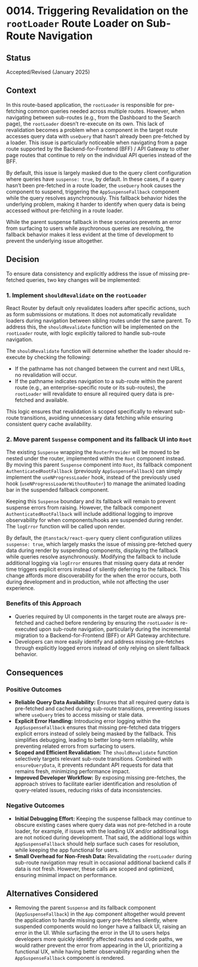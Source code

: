 # 0014. Triggering Revalidation on the `rootLoader` Route Loader on Sub-Route Navigation

## Status

Accepted/Revised (January 2025)

## Context

In this route-based application, the `rootLoader` is responsible for pre-fetching common queries needed across multiple routes. However, when navigating between sub-routes (e.g., from the Dashboard to the Search page), the `rootLoader` doesn’t re-execute on its own. This lack of revalidation becomes a problem when a component in the target route accesses query data with `useQuery` that hasn’t already been pre-fetched by a loader. This issue is particularly noticeable when navigating from a page route supported by the Backend-for-Frontend (BFF) / API Gateway to other page routes that continue to rely on the individual API queries instead of the BFF.

By default, this issue is largely masked due to the query client configuration where queries have `suspense: true`, by default. In these cases, if a query hasn’t been pre-fetched in a route loader, the `useQuery` hook causes the component to suspend, triggering the `AppSuspenseFallback` component while the query resolves asynchronously. This fallback behavior hides the underlying problem, making it harder to identify when query data is being accessed without pre-fetching in a route loader.

While the parent suspense fallback in these scenarios prevents an error from surfacing to users while asychronous queries are resolving, the fallback behavior makes it less evident at the time of development to prevent the underlying issue altogether.

## Decision

To ensure data consistency and explicitly address the issue of missing pre-fetched queries, two key changes will be implemented:

### 1. Implement `shouldRevalidate` on the `rootLoader`

React Router by default only revalidates loaders after specific actions, such as form submissions or mutations. It does not automatically revalidate loaders during navigation between sibling routes under the same parent. To address this, the `shouldRevalidate` function will be implemented on the `rootLoader` route, with logic explicitly tailored to handle sub-route navigation.

The `shouldRevalidate` function will determine whether the loader should re-execute by checking the following:

* If the pathname has not changed between the current and next URLs, no revalidation will occur.
* If the pathname indicates navigation to a sub-route within the parent route (e.g., an enterprise-specific route or its sub-routes), the `rootLoader` will revalidate to ensure all required query data is pre-fetched and available.

This logic ensures that revalidation is scoped specifically to relevant sub-route transitions, avoiding unnecessary data fetching while ensuring consistent query cache availability.

### 2. Move parent `Suspense` component and its fallback UI into `Root`

The existing `Suspense` wrapping the `RouterProvider` will be moved to be nested under the router, implemented within the `Root` component instead. By moving this parent `Suspense` component into `Root`, its fallback component `AuthenticatedRootFallback` (previously `AppSuspenseFallback`) can simply implement the `useNProgressLoader` hook, instead of the previously used hook (`useNProgressLoaderWithoutRouter`) to manage the animated loading bar in the suspended fallback component.

Keeping this `Suspense` boundary and its fallback will remain to prevent suspense errors from raising. However, the fallback component `AuthenticatedRootFallback` will include additional logging to improve observability for when components/hooks are suspended during render. The `logError` function will be called upon render.

By default, the `@tanstack/react-query` query client configuration utilizes `suspense: true`, which largely masks the issue of missing pre-fetched query data during render by suspending components, displaying the fallback while queries resolve asynchronously. Modifying the fallback to include additional logging via `logError` ensures that missing query data at render time triggers explicit errors instead of silently deferring to the fallback. This change affords more discoverability for the when the error occurs, both during development and in production, while not affecting the user experience.

### Benefits of this Approach

* Queries required by UI components in the target route are always pre-fetched and cached before rendering by ensuring the `rootLoader` is re-executed upon sub-route navigation, particularly during the incremental migration to a Backend-for-Frontend (BFF) or API Gateway architecture.
* Developers can more easily identify and address missing pre-fetches through explicitly logged errors instead of only relying on silent fallback behavior.

## Consequences

### Positive Outcomes

* **Reliable Query Data Availability:** Ensures that all required query data is pre-fetched and cached during sub-route transitions, preventing issues where `useQuery` tries to access missing or stale data.
* **Explicit Error Handling:** Introducing error logging within the `AppSuspenseFallback` ensures that missing pre-fetched data triggers explicit errors instead of solely being masked by the fallback. This simplifies debugging, leading to better long-term reliability, while preventing related errors from surfacing to users.
* **Scoped and Efficient Revalidation:** The `shouldRevalidate` function selectively targets relevant sub-route transitions. Combined with `ensureQueryData`, it prevents redundant API requests for data that remains fresh, minimizing performance impact.
* **Improved Developer Workflow:** By exposing missing pre-fetches, the approach strives to facilitate earlier identification and resolution of query-related issues, reducing risks of data inconsistencies.

### Negative Outcomes

* **Initial Debugging Effort:** Keeping the suspense fallback may continue to obscure existing cases where query data was not pre-fetched in a route loader, for example, if issues with the loading UX and/or additional logs are not noticed during development. That said, the additional logs within `AppSuspenseFallback` should help surface such cases for resolution, while keeping the app functional for users.
* **Small Overhead for Non-Fresh Data:** Revalidating the `rootLoader` during sub-route navigation may result in occasional additional backend calls if data is not fresh. However, these calls are scoped and optimized, ensuring minimal impact on performance.

## Alternatives Considered

* Removing the parent `Suspense` and its fallback component (`AppSuspenseFallback`) in the `App` component altogether would prevent the application to handle missing query pre-fetches silently, where suspended components would no longer have a fallback UI, raising an error in the UI. While surfacing the error in the UI to users helps developers more quickly identify affected routes and code paths, we would rather prevent the error from appearing in the UI, prioritizing a functional UX, while having better observability regarding when the `AppSuspenseFallback` component is rendered.

